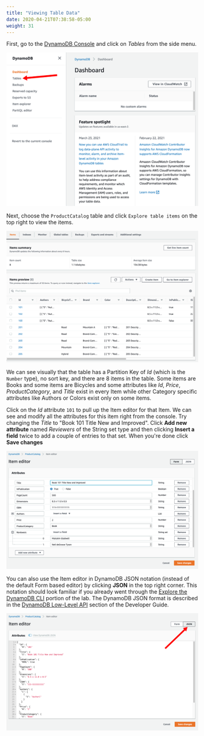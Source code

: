 ```yaml
---
title: "Viewing Table Data"
date: 2020-04-21T07:38:58-05:00
weight: 31
---
```


First, go to the [DynamoDB Console](https://console.aws.amazon.com/dynamodbv2/) and click on *Tables* from the side menu.

![Console Pick Tables](/static/images/hands-on-labs/explore-console/dynamodb_pick_tables.png)

Next, choose the `ProductCatalog` table and click `Explore table items` on the top right to view the items.

![Console ProductCatalog Items Preview](/static/images/hands-on-labs/explore-console/console_productcatalog_preview.png)

We can see visually that the table has a Partition Key of *Id* (which is the `Number` type), no sort key, and there are 8 items in the table.  Some items are Books and some items are Bicycles and some attributes like *Id*, *Price*, *ProductCategory*, and *Title* exist in every Item while other Category specific attributes like Authors or Colors exist only on some items.

Click on the *Id* attribute `101` to pull up the Item editor for that Item.  We can see and modify all the attributes for this item right from the console.  Try changing the *Title* to "Book 101 Title New and Improved".  Click **Add new attribute** named *Reviewers* of the String set type and then clicking **Insert a field** twice to add a couple of entries to that set.  When you're done click **Save changes**

![Console ProductCatalog Items Editor Forms](/static/images/hands-on-labs/explore-console/console_item_editor_forms.png)

You can also use the Item editor in DynamoDB JSON notation (instead of the default Form based editor) by clicking **JSON** in the top right corner. This notation should look familiar if you already went through the [Explore the DynamoDB CLI](/hands-on-labs/explore-cli.html) portion of the lab. The DynamoDB JSON format is described in the [DynamoDB Low-Level API](https://docs.aws.amazon.com/amazondynamodb/latest/developerguide/Programming.LowLevelAPI.html) section of the Developer Guide.

![Console ProductCatalog Items Editor JSON](/static/images/hands-on-labs/explore-console/console_item_editor_json.png)
